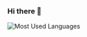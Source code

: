 ### Hi there 👋

<!--
**liam-kimball/liam-kimball** is a ✨ _special_ ✨ repository because its `README.md` (this file) appears on your GitHub profile.

Here are some ideas to get you started:

- 🔭 I’m currently working on ...
- 🌱 I’m currently learning ...
- 👯 I’m looking to collaborate on ...
- 🤔 I’m looking for help with ...
- 💬 Ask me about ...
- 📫 How to reach me: ...
- 😄 Pronouns: ...
- ⚡ Fun fact: ...
-->
<p>
    <img src="https://github-readme-stats.vercel.app/api/top-langs/?username=liam-kimball&title_color=402e32&text_color=402e32&bg_color=f5f5f5&hide_border=true&border_radius=25&layout=compact" alt="Most Used Languages">
</p>
